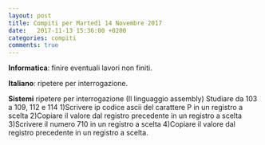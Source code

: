 ```yaml
---
layout: post
title: Compiti per Martedì 14 Novembre 2017
date:   2017-11-13 15:36:00 +0200
categories: compiti
comments: true
--- 
```

**Informatica**: finire eventuali lavori non finiti.

**Italiano**: ripetere per interrogazione.

**Sistemi** ripetere per interrogazione
(Il linguaggio assembly)
Studiare da 103 a 109, 112 e 114
1)Scrivere ip codice ascii del carattere P in un registro a scelta
2)Copiare il valore dal registro precedente in un registro a scelta
3)Scrivere il numero 710 in un registro a scelta
4)Copiare il valore dal registro precedente in un registro a scelta.
